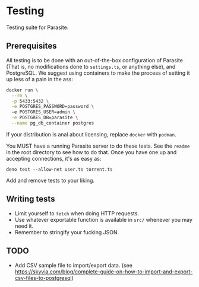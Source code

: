 # Testing

Testing suite for Parasite.

## Prerequisites

All testing is to be done with an out-of-the-box configuration of Parasite (That
is, no modifications done to `settings.ts`, or anything else), and PostgreSQL.
We suggest using containers to make the process of setting it up less of a pain
in the ass:

```sh
docker run \
  --rm \
  -p 5433:5432 \
  -e POSTGRES_PASSWORD=password \ 
  -e POSTGRES_USER=admin \
  -e POSTGRES_DB=parasite \
  --name pg_db_container postgres
```

If your distribution is anal about licensing, replace `docker` with `podman`.

You MUST have a running Parasite server to do these tests. See the `readme` in
the root directory to see how to do that. Once you have one up and accepting
connections, it's as easy as:

```
deno test --allow-net user.ts torrent.ts
```

Add and remove tests to your liking.

## Writing tests

- Limit yourself to `fetch` when doing HTTP requests.
- Use whatever exportable function is available in `src/` whenever you may need
  it.
- Remember to stringify your fucking JSON.

## TODO

- Add CSV sample file to import/export data. (see
  https://skyvia.com/blog/complete-guide-on-how-to-import-and-export-csv-files-to-postgresql)
